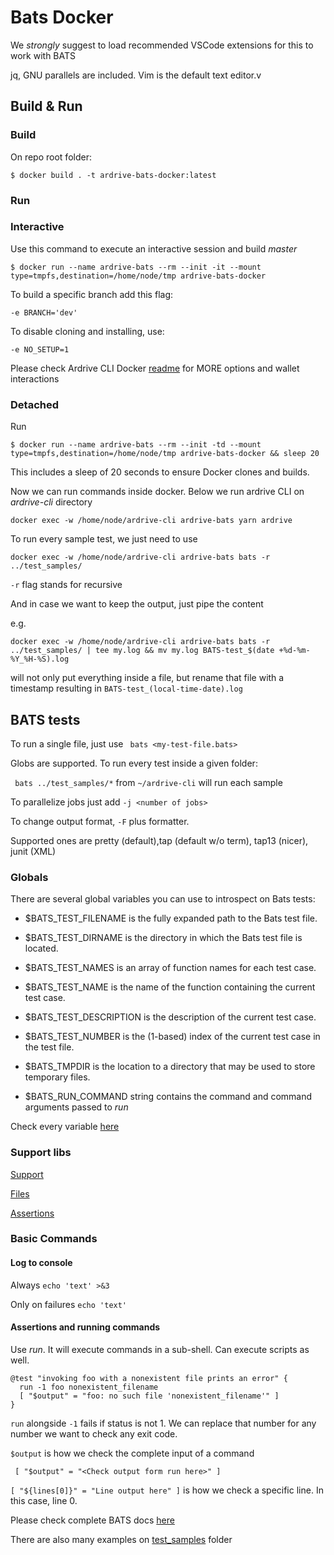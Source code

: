 # Bats Docker

We *strongly* suggest to load recommended VSCode extensions for this to work with BATS

jq, GNU parallels are included. Vim is the default text editor.v
## Build & Run

### Build

On repo root folder:

```$ docker build . -t ardrive-bats-docker:latest      ```                                                                  

### Run

### Interactive

Use this command to execute an interactive session and build *master*

```$ docker run --name ardrive-bats --rm --init -it --mount type=tmpfs,destination=/home/node/tmp ardrive-bats-docker   ```

To build a specific branch add this flag:

``` -e BRANCH='dev' ```

To disable cloning and installing, use:

``` -e NO_SETUP=1 ```

Please check Ardrive CLI Docker [readme](https://github.com/ardriveapp/ardrive-cli-docker/blob/production/README.md#run-ardrive-cli-docker) for MORE options and wallet interactions

### Detached

Run

```$ docker run --name ardrive-bats --rm --init -td --mount type=tmpfs,destination=/home/node/tmp ardrive-bats-docker && sleep 20 ```

This includes a sleep of 20 seconds to ensure Docker clones and builds.

Now we can run commands inside docker. Below we run ardrive CLI on *ardrive-cli* directory

```docker exec -w /home/node/ardrive-cli ardrive-bats yarn ardrive```

To run every sample test, we just need to use

```docker exec -w /home/node/ardrive-cli ardrive-bats bats -r ../test_samples/```

```-r``` flag stands for recursive

And in case we want to keep the output, just pipe the content

e.g.

```docker exec -w /home/node/ardrive-cli ardrive-bats bats -r ../test_samples/ | tee my.log && mv my.log BATS-test_$(date +%d-%m-%Y_%H-%S).log```

will not only put everything inside a file, but rename that file with a timestamp resulting in ```BATS-test_(local-time-date).log```

## BATS tests 

To run a single file, just use
``` bats <my-test-file.bats>```

Globs are supported. To run every test inside a given folder:

``` bats ../test_samples/*``` from ```~/ardrive-cli``` will run each sample

To parallelize jobs just add ```-j <number of jobs>```

To change output format, ```-F``` plus formatter. 

Supported ones are pretty (default),tap (default w/o term), tap13 (nicer), junit (XML)
### Globals

There are several global variables you can use to introspect on Bats tests:

- $BATS_TEST_FILENAME is the fully expanded path to the Bats test file.

- $BATS_TEST_DIRNAME is the directory in which the Bats test file is located.

- $BATS_TEST_NAMES is an array of function names for each test case.

- $BATS_TEST_NAME is the name of the function containing the current test case.

- $BATS_TEST_DESCRIPTION is the description of the current test case.

- $BATS_TEST_NUMBER is the (1-based) index of the current test case in the test file.

- $BATS_TMPDIR is the location to a directory that may be used to store temporary files.

- $BATS_RUN_COMMAND string contains the command and command arguments passed to *run* 
  
Check every variable [here](https://bats-core.readthedocs.io/en/stable/writing-tests.html#special-variables)
### Support libs

[Support](https://github.com/bats-core/bats-support#bats-support)

[Files](https://github.com/bats-core/bats-file#index-of-all-functions)

[Assertions](https://github.com/bats-core/bats-assert#usage)


### Basic Commands

#### Log to console

Always  ``` echo 'text' >&3 ```

Only on failures ```echo 'text' ```

#### Assertions and running commands

Use *run*. It will execute commands in a sub-shell. Can execute scripts as well.

```
@test "invoking foo with a nonexistent file prints an error" {
  run -1 foo nonexistent_filename
  [ "$output" = "foo: no such file 'nonexistent_filename'" ]
}
```

```run``` alongside ```-1``` fails if status is not 1. We can replace that number for any number we want to check any exit code.

```$output``` is how we check the complete input of a command

``` [ "$output" = "<Check output form run here>" ]``` 

```[ "${lines[0]}" = "Line output here" ]``` is how we check a specific line. In this case, line 0.

Please check complete BATS docs [here](https://bats-core.readthedocs.io/en/stable/index.html)

There are also many examples on [test_samples](https://github.com/ardriveapp/ardrive-bats-docker/tree/production/test_samples) folder
 